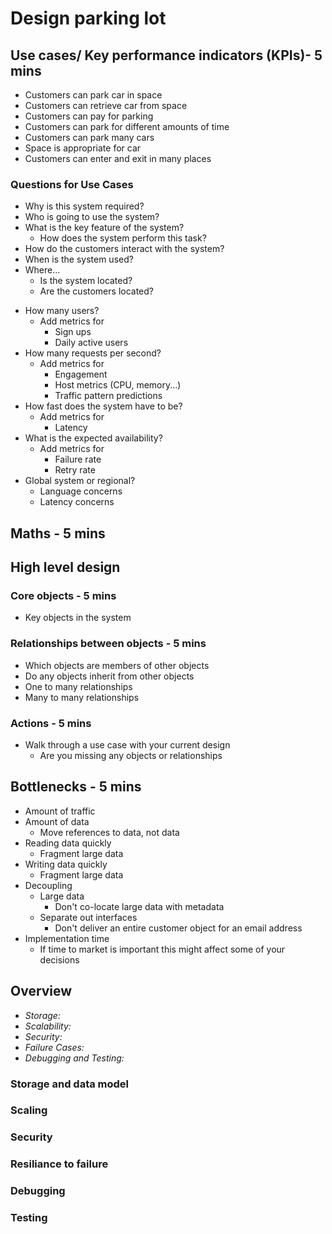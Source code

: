 # Design parking lot

## Use cases/ Key performance indicators (KPIs)- 5 mins

- Customers can park car in space
- Customers can retrieve car from space
- Customers can pay for parking
- Customers can park for different amounts of time
- Customers can park many cars
- Space is appropriate for car
- Customers can enter and exit in many places

### Questions for Use Cases

- Why is this system required?
- Who is going to use the system?
- What is the key feature of the system?
  - How does the system perform this task?
- How do the customers interact with the system?
- When is the system used?
- Where...
  - Is the system located?
  - Are the customers located?

* How many users?
  - Add metrics for
    - Sign ups
    - Daily active users
* How many requests per second?
  - Add metrics for
    - Engagement
    - Host metrics (CPU, memory...)
    - Traffic pattern predictions
* How fast does the system have to be?
  - Add metrics for
    - Latency
* What is the expected availability?
  - Add metrics for
    - Failure rate
    - Retry rate
* Global system or regional?
  - Language concerns
  - Latency concerns

## Maths - 5 mins

## High level design

### Core objects - 5 mins

- Key objects in the system

### Relationships between objects - 5 mins

- Which objects are members of other objects
- Do any objects inherit from other objects
- One to many relationships
- Many to many relationships

### Actions - 5 mins

- Walk through a use case with your current design
  - Are you missing any objects or relationships

## Bottlenecks - 5 mins

- Amount of traffic
- Amount of data
  - Move references to data, not data
- Reading data quickly
  - Fragment large data
- Writing data quickly
  - Fragment large data
- Decoupling
  - Large data
    - Don't co-locate large data with metadata
  - Separate out interfaces
    - Don't deliver an entire customer object for an email address
- Implementation time
  - If time to market is important this might affect some of your decisions

## Overview

- _Storage:_
- _Scalability:_
- _Security:_
- _Failure Cases:_
- _Debugging and Testing:_

### Storage and data model

### Scaling

### Security

### Resiliance to failure

### Debugging

### Testing
